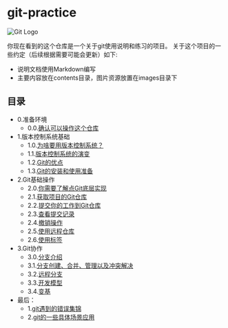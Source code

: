 # git-practice

![Git Logo](https://github.com/op-y/git-practice/blob/master/images/git.png)

你现在看到的这个仓库是一个关于git使用说明和练习的项目。
关于这个项目的一些约定（后续根据需要可能会更新）如下: 
* 说明文档使用Markdown编写
* 主要内容放在contents目录，图片资源放置在images目录下


## 目录
- 0.准备环境
   - 0.0.[确认可以操作这个仓库](https://github.com/op-y/git-practice/blob/master/contents/0/prepare-the-environment.md)
- 1.版本控制系统基础
   - 1.0.[为啥要用版本控制系统？](https://github.com/op-y/git-practice/blob/master/contents/1/why-cvs.md)
   - 1.1.[版本控制系统的演变](https://github.com/op-y/git-practice/blob/master/contents/1/vcs-on-the-way.md)
   - 1.2.[Git的优点](https://github.com/op-y/git-practice/blob/master/contents/1/advantages-of-git.md)
   - 1.3.[Git的安装和使用准备](https://github.com/op-y/git-practice/blob/master/contents/1/prepare-git.md)
- 2.Git基础操作
   - 2.0.[你需要了解点Git底层实现](https://github.com/op-y/git-practice/blob/master/contents/2/first-glance-of-git-foundation.md)
   - 2.1.[获取项目的Git仓库](https://github.com/op-y/git-practice/blob/master/contents/2/get-repository.md)
   - 2.2.[提交你的工作到Git仓库](https://github.com/op-y/git-practice/blob/master/contents/2/commit-your-work.md)
   - 2.3.[查看提交记录](https://github.com/op-y/git-practice/blob/master/contents/2/commit-history.md)
   - 2.4.[撤销操作](https://github.com/op-y/git-practice/blob/master/contents/2/revoke-operations.md)
   - 2.5.[使用远程仓库](https://github.com/op-y/git-practice/blob/master/contents/2/remote-repository.md)
   - 2.6.[使用标签](https://github.com/op-y/git-practice/blob/master/contents/2/milestone-in-project.md)
- 3.Git协作
   - 3.0.[分支介绍](https://github.com/op-y/git-practice/blob/master/contents/3/introduce-to-branch.md)
   - 3.1.[分支创建、合并、管理以及冲突解决](https://github.com/op-y/git-practice/blob/master/contents/3/branch-detail.md)
   - 3.2.[远程分支](https://github.com/op-y/git-practice/blob/master/contents/3/remote-branch.md)
   - 3.3.[开发模型](https://github.com/op-y/git-practice/blob/master/contents/3/)
   - 3.4.[变基](https://github.com/op-y/git-practice/blob/master/contents/3/)
- 最后：
    - 1.[git遇到的错误集锦](https://github.com/op-y/git-practice/blob/master/contents/celine/error-collect.md)
    - 2.[git的一些具体场景应用](https://github.com/op-y/git-practice/blob/master/contents/celine/case-collect.md)

